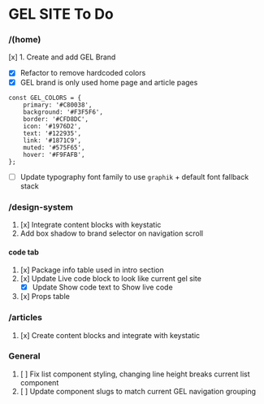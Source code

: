 # GEL SITE To Do

### /(home)

[x] 1. Create and add GEL Brand

- [x] Refactor to remove hardcoded colors
- [x] GEL brand is only used home page and article pages

```
const GEL_COLORS = {
    primary: '#C80038',
    background: '#F3F5F6',
    border: '#CFD8DC',
    icon: '#1976D2',
    text: '#122935',
    link: '#1871C9',
    muted: '#575F65',
    hover: '#F9FAFB',
};
```

- [ ] Update typography font family to use `graphik` + default font fallback stack

### /design-system

1. [x] Integrate content blocks with keystatic
2. Add box shadow to brand selector on navigation scroll

#### code tab

1. [x] Package info table used in intro section
2. [x] Update Live code block to look like current gel site
   - [x] Update Show code text to Show live code
3. [x] Props table

### /articles

1. [x] Create content blocks and integrate with keystatic

### General

1. [ ] Fix list component styling, changing line height breaks current list component
2. [ ] Update component slugs to match current GEL navigation grouping
